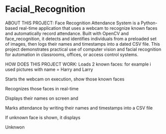 # Facial_Recognition

ABOUT THIS PROJECT:
Face Recognition Attendance System is a Python-based real-time application that uses a webcam to recognize known faces and automatically record attendance. Built with OpenCV and face_recognition, it detects and identifies individuals from a preloaded set of images, then logs their names and timestamps into a dated CSV file. This project demonstrates practical use of computer vision and facial recognition for automation in classrooms, offices, or access control systems.

HOW DOES THIS PROJECT WORK:
Loads 2 known faces: for example i used pictures with name = Harry and Larry

Starts the webcam on execution, show those known faces

Recognizes those faces in real-time

Displays their names on screen and

Marks attendance by writing their names and timestamps into a CSV file

If unknown face is shown, it displays 

Unknwon

